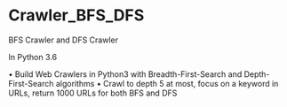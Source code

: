 # Crawler_BFS_DFS

BFS Crawler and DFS Crawler

In Python 3.6

• Build Web Crawlers in Python3 with Breadth-First-Search and Depth-First-Search algorithms
• Crawl to depth 5 at most, focus on a keyword in URLs, return 1000 URLs for both BFS and DFS
